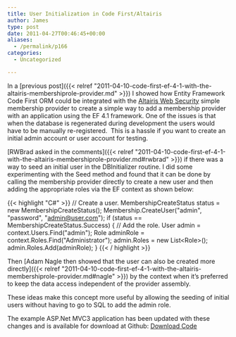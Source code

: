 ```yaml
---
title: User Initialization in Code First/Altairis
author: James
type: post
date: 2011-04-27T00:46:45+00:00
aliases:
  - /permalink/p166
categories:
  - Uncategorized

---
```

In a [previous post]({{< relref "2011-04-10-code-first-ef-4-1-with-the-altairis-membershiprole-provider.md" >}}) I showed how Entity Framework Code First ORM could be integrated with the [Altairis Web Security](http://altairiswebsecurity.codeplex.com/) simple membership provider to create a simple way to add a membership provider with an application using the EF 4.1 framework. One of the issues is that when the database is regenerated during development the users would have to be manually re-registered.&#160; This is a hassle if you want to create an initial admin account or user account for testing.

[RWBrad asked in the comments]({{< relref "2011-04-10-code-first-ef-4-1-with-the-altairis-membershiprole-provider.md#rwbrad" >}}) if there was a way to seed an initial user in the DBInitializer routine. I did some experimenting with the Seed method and found that it can be done by calling the membership provider directly to create a new user and then adding the appropriate roles via the EF context as shown below:

{{< highlight "C#" >}}
// Create a user.
MembershipCreateStatus status = new MembershipCreateStatus();
Membership.CreateUser("admin", "password", "admin@user.com");
if (status == MembershipCreateStatus.Success) {
    // Add the role.
    User admin = context.Users.Find("admin");
    Role adminRole = context.Roles.Find("Administrator");
    admin.Roles = new List&lt;Role&gt;();
    admin.Roles.Add(adminRole);
}
{{< / highlight >}}

Then [Adam Nagle then showed that the user can also be created more directly]({{< relref "2011-04-10-code-first-ef-4-1-with-the-altairis-membershiprole-provider.md#nagle" >}}) by the context when it’s preferred to keep the data access independent of the provider assembly.

These ideas make this concept more useful by allowing the seeding of initial users without having to go to SQL to add the admin role.

The example ASP.Net MVC3 application has been updated with these changes and is available for download at Github: [Download Code][1]

 [1]: https://github.com/turnkey-commerce/CodeFirstAltairis
